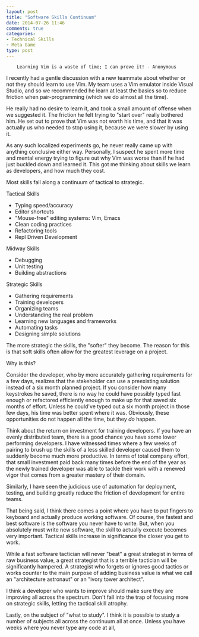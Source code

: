 ```yaml
---
layout: post
title: "Software Skills Continuum"
date: 2014-07-26 11:46
comments: true
categories: 
- Technical Skills
- Meta Game
type: post
---
```


        Learning Vim is a waste of time; I can prove it! - Anonymous
        
I recently had a gentle discussion with a new teammate about whether
or not they should learn to use Vim. My team uses a Vim emulator
inside Visual Studio, and so we recommended he learn at least the
basics so to reduce friction when pair-programming (which we do almost
all the time).

He really had no desire to learn it, and took a small amount of
offense when we suggested it. The friction he felt trying to "start
over" really bothered him. He set out to prove that Vim was not worth
his time, and that it was actually us who needed to stop using it,
because we were slower by using it.

As any such localized experiments go, he never really came up with
anything conclusive either way. Personally, I suspect he spent more
time and mental energy trying to figure out why Vim was worse than if
he had just buckled down and learned it. This got me thinking about
skills we learn as developers, and how much they cost.

Most skills fall along a continuum of tactical to strategic.

Tactical Skills
* Typing speed/accuracy
* Editor shortcuts
* "Mouse-free" editing systems: Vim, Emacs
* Clean coding practices
* Refactoring tools
* Repl Driven Development

Midway Skills
* Debugging
* Unit testing
* Building abstractions

Strategic Skills
* Gathering requirements
* Training developers
* Organizing teams
* Understanding the real problem
* Learning new languages and frameworks
* Automating tasks
* Designing simple solutions

The more strategic the skills, the "softer" they become. The reason
for this is that soft skills often allow for the greatest leverage on
a project.

Why is this?

Consider the developer, who by more accurately gathering requirements
for a few days, realizes that the stakeholder can use a preexisting
solution instead of a six month planned project. If you consider how
many keystrokes he saved, there is no way he could have possibly typed
fast enough or refactored efficiently enough to make up for that saved
six months of effort. Unless he could've typed out a six month project
in those few days, his time was better spent where it was. Obviously,
these opportunities do not happen all the time, but they _do_ happen.

Think about the return on investment for training developers. If you
have an evenly distributed team, there is a good chance you have some
lower performing developers. I have witnessed times where a few weeks of
pairing to brush up the skills of a less skilled developer caused them
to suddenly become much more productive. In terms of total company
effort, that small investment paid back many times before the end of
the year as the newly trained developer was able to tackle their work
with a renewed vigor that comes from a greater mastery of their domain.

Similarly, I have seen the judicious use of automation for deployment,
testing, and building greatly reduce the friction of development for
entire teams.

That being said, I think there comes a point where you have to put
fingers to keyboard and actually produce working software. Of course,
the fastest and best software is the software you never have to
write. But, when you absolutely must write new software, the skill to
actually execute becomes very important. Tactical skills increase in
significance the closer you get to work.

While a fast software tactician will never "beat" a great strategist
in terms of raw business value, a great strategist that is a terrible
tactician will be significantly hampered. A strategist who forgets or
ignores good tactics or works counter to the main purpose of adding
business value is what we call an "architecture astronaut" or an
"ivory tower architect".

I think a developer who wants to improve should make sure they are
improving all across the spectrum. Don't fall into the trap of
focusing more on strategic skills, letting the tactical skill
atrophy. 

Lastly, on the subject of "what to study". I think it is possible to
study a number of subjects all across the continuum all at
once. Unless you have weeks where you never type any code at all,  


